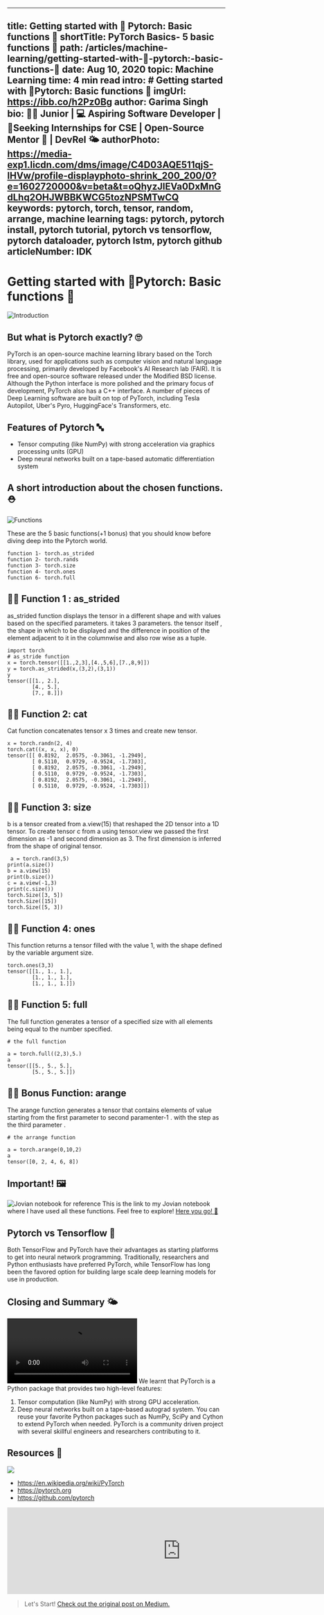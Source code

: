 

---
title: Getting started with 🧠 Pytorch: Basic functions 💬
shortTitle: PyTorch Basics- 5 basic functions 🤠
path: /articles/machine-learning/getting-started-with-🧠-pytorch:-basic-functions-💬
date: Aug 10, 2020
topic: Machine Learning
time: 4 min read
intro: # Getting started with 🧠Pytorch: Basic functions 💬
imgUrl: https://ibb.co/h2Pz0Bg
author: Garima Singh
bio: 👩‍🎓 Junior | 💻 Aspiring Software Developer | 📲Seeking Internships for CSE | Open-Source Mentor 💜 | DevRel 🌤️
authorPhoto: https://media-exp1.licdn.com/dms/image/C4D03AQE511qjS-lHVw/profile-displayphoto-shrink_200_200/0?e=1602720000&v=beta&t=oQhyzJlEVa0DxMnGdLhq2OHJWBBKWCG5tozNPSMTwCQ
keywords: pytorch, torch, tensor, random, arrange, machine learning
tags: pytorch, pytorch install, pytorch tutorial, pytorch vs tensorflow, pytorch dataloader, pytorch lstm, pytorch github
articleNumber: IDK
---

# Getting started with 🧠Pytorch: Basic functions 💬

![Introduction](https://media.giphy.com/media/PjJ1cLHqLEveXysGDB/source.gif)


## But what is Pytorch exactly? 🙄
PyTorch is an open-source machine learning library based on the Torch library, used for applications such as computer vision and natural language processing, primarily developed by Facebook's AI Research lab (FAIR). It is free and open-source software released under the Modified BSD license. Although the Python interface is more polished and the primary focus of development, PyTorch also has a C++ interface.
A number of pieces of Deep Learning software are built on top of PyTorch, including Tesla Autopilot, Uber's Pyro, HuggingFace's Transformers, etc.

## Features of Pytorch 🔤

- Tensor computing (like NumPy) with strong acceleration via graphics processing units (GPU)
- Deep neural networks built on a tape-based automatic differentiation system

## A short introduction about the chosen functions. ⛑️
![Functions](https://encrypted-tbn0.gstatic.com/images?q=tbn:ANd9GcREwHa3bEnk-QjrxJ1x_P_JwfaAVzntoIPP670bZPjVywne3j-J&s)

These are the 5 basic functions(+1 bonus) that you should know before diving deep into the Pytorch world.

```
function 1- torch.as_strided
function 2- torch.rands
function 3- torch.size
function 4- torch.ones
function 6- torch.full
```
## ✍🏽 Function 1 : as_strided
as_strided function displays the tensor in a different shape and with values based on the specified parameters. it takes 3 parameters. the tensor itself , the shape in which to be displayed and the difference in position of the element adjacent to it in the columnwise and also row wise as a tuple.

```
import torch
# as_stride function 
x = torch.tensor([[1.,2,3],[4.,5,6],[7.,8,9]])
y = torch.as_strided(x,(3,2),(3,1))
y
tensor([[1., 2.],
        [4., 5.],
        [7., 8.]])
```

##  ✍🏽 Function 2: cat 
Cat function concatenates tensor x 3 times and create new tensor.
```
x = torch.randn(2, 4)
torch.cat((x, x, x), 0)
tensor([[ 0.8192,  2.0575, -0.3061, -1.2949],
        [ 0.5110,  0.9729, -0.9524, -1.7303],
        [ 0.8192,  2.0575, -0.3061, -1.2949],
        [ 0.5110,  0.9729, -0.9524, -1.7303],
        [ 0.8192,  2.0575, -0.3061, -1.2949],
        [ 0.5110,  0.9729, -0.9524, -1.7303]])
```

## ✍🏽 Function 3: size
b is a tensor created from a.view(15) that reshaped the 2D tensor into a 1D tensor. To create tensor c from a using tensor.view we passed the first dimension as -1 and second dimension as 3. The first dimension is inferred from the shape of original tensor.
```
 a = torch.rand(3,5)
print(a.size())
b = a.view(15)
print(b.size())
c = a.view(-1,3)
print(c.size())
torch.Size([3, 5])
torch.Size([15])
torch.Size([5, 3])
```

## ✍🏽  Function 4: ones
This function returns a tensor filled with the value 1, with the shape defined by the variable argument size.
```
torch.ones(3,3)
tensor([[1., 1., 1.],
        [1., 1., 1.],
        [1., 1., 1.]])
```

## ✍🏽 Function 5: full
The full function generates a tensor of a specified size with all elements being equal to the number specified.
```
# the full function

a = torch.full((2,3),5.)
a
tensor([[5., 5., 5.],
        [5., 5., 5.]])
```

## ✍🏽  Bonus Function: arange
The arange function generates a tensor that contains elements of value starting from the first parameter to second paramenter-1 . with the step as the third parameter .
```
# the arrange function

a = torch.arange(0,10,2)
a
tensor([0, 2, 4, 6, 8])
```

## Important! 🖼️
![Jovian notebook for reference](https://res-3.cloudinary.com/crunchbase-production/image/upload/c_lpad,h_170,w_170,f_auto,b_white,q_auto:eco/v1504806877/ubcfquaoyavuzrh4rqii.png)
This is the link to my Jovian notebook where I have used all these functions. Feel free to explore! [Here you go! 💫]( https://jovian.ml/garimasingh128/01-pytorch-basics-gary/v/1)

## Pytorch vs Tensorflow 🤨
Both TensorFlow and PyTorch have their advantages as starting platforms to get into neural network programming. Traditionally, researchers and Python enthusiasts have preferred PyTorch, while TensorFlow has long been the favored option for building large scale deep learning models for use in production.

## Closing and Summary 🌤️
![](https://media.giphy.com/media/521ZSoqh4HByvyF6MS/source.mp4)
We learnt that PyTorch is a Python package that provides two high-level features:
1. Tensor computation (like NumPy) with strong GPU acceleration.
2. Deep neural networks built on a tape-based autograd system.
You can reuse your favorite Python packages such as NumPy, SciPy and Cython to extend PyTorch when needed.
PyTorch is a community driven project with several skillful engineers and researchers contributing to it.

## Resources 📕

![](https://encrypted-tbn0.gstatic.com/images?q=tbn:ANd9GcTerfvk8retZm0PkftAlw9TEHi8hx5gQ38CI4aqTtPpZvf0zHg&s)
- https://en.wikipedia.org/wiki/PyTorch
- https://pytorch.org
- https://github.com/pytorch
    

<iframe src="https://jovian.ml/embed?url=https://jovian.ml/garimasingh128/01-pytorch-basics-gary/v/1&cellId=0" title="Jovian Viewer" height="200" width="800" frameborder="0" scrolling="auto"></iframe>

> Let's Start! [Check out the original post on Medium.](https://medium.com/@garingh128/pytorch-basics-5-basic-functions-cf94e2ffe955)
